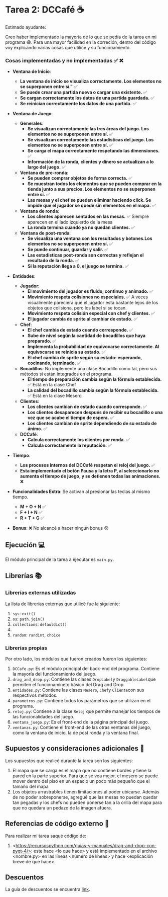 # Tarea 2: DCCafé ☕️

Estimado ayudante:

Creo haber implementado la mayoría de lo que se pedía de la tarea en mi programa 😃. Para una mayor facilidad en la correción, dentro del código voy explicando varias cosas que utilicé y su funcionamiento. 

### Cosas implementadas y no implementadas :white_check_mark: :x:

* **Ventana de Inicio**: 
    * **La ventana de inicio se visualiza correctamente. Los elementos no se superponen entre sí."** ✅ 
    * **Se puede crear una partida nueva o cargar una existente.** ✅ 
    * **Se cargan correctamente los datos de una partida guardada.** ✅ 
    * **Se reinician correctamente los datos de una partida.** ✅ 
    
* **Ventana de Juego**:
   * **Generales**:
      * **Se visualizan correctamente las tres áreas del juego. Los elementos no se superponen entre sí.** ✅ 
      * **Se visualizan correctamente las estadísticas del juego. Los elementos no se superponen entre sí.** ✅ 
      * **Se carga el mapa correctamente respetando las dimensiones.** ✅ 
      * **Información de la ronda, clientes y dinero se actualizan a lo largo del juego.** ✅ 
   * **Ventana de pre-ronda**:
      * **Se pueden comprar objetos de forma correcta.** ✅ 
      * **Se muestran todos los elementos que se pueden comprar en la tienda junto a sus precios. Los elementos no se superponen entre sí.** ✅ 
      * **Las mesas y el chef se pueden eliminar haciendo click. Se impide que el jugador se quede sin elementos en el mapa.** ✅ 
   * **Ventana de ronda**:
      * **Los clientes aparecen sentados en las mesas.** ✅ Siempre aparecen en el lado izquierdo de la mesa
      * **La ronda termina cuando ya no quedan clientes.** ✅ 
   * **Ventana de post-ronda**:
      * **Se visualiza una ventana con los resultados y botones.Los elementos no se superponen entre sí.** ✅ 
      * **Se puede continuar, guardar y salir.** ✅ 
      * **Las estadisticas post-ronda son correctas y reflejan el resultado de la ronda.** ✅ 
      * **Si la reputación llega a 0, el juego se termina.** ✅ 
* **Entidades**:
    * **Jugador**: 
      * **El movimiento del jugador es fluido, continuo y animado.** ✅ 
      * **Movimiento respeta colisiones no especiales.** ✅ A veces visualmente pareciera que el jugador esta bastante lejos de los objetos que colisiona, pero los label si se tocan.
      * **Movimiento respeta colisión especial con chef y clientes.** ✅ 
      * **El jugador cambia de sprite al cambiar de estado.** ✅ 
   * **Chef**:
      * **El chef cambia de estado cuando corresponde.** ✅ 
      * **Sube de nivel según la cantidad de bocadillos que haya preparado.** ✅ 
      * **Implementa la probabilidad de equivocarse correctamente. Al equivocarse se reinicia su estado.** ✅ 
      * **El chef cambia de sprite según su estado: esperando, cocinando, terminado.** ✅ 
   * **Bocadillos**: No implementé una clase Bocadillo como tal, pero sus métodos si están integrados en el programa. 
      * **El tiempo de preparación cambia según la fórmula establecida.** ✅  Está en la clase Chef
      * **La calidad del bocadillo cambia según la fórmula establecida.** ✅  Está en la clase Mesero
   * **Clientes**: 
      * **Los clientes cambian de estado cuando corresponde.** ✅
      * **Los clientes desaparecen después de recibir su bocadillo o una vez que se acabe el tiempo de espera.** ✅  
      * **Los clientes cambian de sprite dependiendo de su estado de ánimo.** ✅  
   * **DCCafé**: 
      * **Calcula correctamente los clientes por ronda.** ✅
      * **Calcula correctamente la reputación.** ✅  
* **Tiempo**: 
   * **Los procesos internos del DCCafé respetan el reloj del juego.** ✅ 
   * **Esta implementado el botón Pausa y la letra P, al seleccionarlo no aumenta el tiempo de juego, y se detienen todas las animaciones.** ❌

* **Funcionalidades Extra**: Se activan al presionar las teclas al mismo tiempo.
   * **M + O + N** ✅ 
   * **F + I + N** ✅ 
   * **R + T + G** ✅ 

* **Bonus**: ❌ No alcancé a hacer ningún bonus 😞

## Ejecución :computer:
El módulo principal de la tarea a ejecutar es  ```main.py```. 

## Librerías :books:
### Librerías externas utilizadas
La lista de librerías externas que utilicé fue la siguiente:

1. ```sys```: ```exit()```
2. ```os```: ```path.join()```
3. ```collections```: ```defauldict()```
4. 
5. ```random```: ```randint```, ```choice```

### Librerías propias
Por otro lado, los módulos que fueron creados fueron los siguientes:

1. ```DCCafe.py```: Es el módulo principal del back-end del programa. Contiene la mayoría del funcionamiento del juego.
2. ```drag_and_drop.py```: Contiene las clases ```DropLabel```y ```DraggableLabel```que permiten el funcionamineto básico del Drag and Drop. 
3. ```entidades.py```: Contiene las clases ```Mesero```, ```Chef```y ```Cliente```con sus respectivos métodos. 
4. ```parametros.py```: Contiene todos los parámetros que se utilizan en el programa. 
5. ```reloj.py```: Contiene a la clase ```Reloj``` que permite manejar los tiempos de las funcionalidades del juego.
6. ```ventana_juego.py```: Es el front-end de la página principal del juego.
7. ```ventanas.py```: Contiene el front-end de las otras ventanas del juego, como la ventana de inicio, la de post ronda y la ventana final. 

## Supuestos y consideraciones adicionales :thinking:
Los supuestos que realicé durante la tarea son los siguientes:

1. El mapa que se carga es el mapa que no contiene bordes y tiene la pared en la parte superior. Para que se vea mejor, el mesero se puede mover dentro del piso en un espacio un poco más pequeño que el tamaño del mapa
2. Los objetos arrastrables tienen limitaciones al poder ubicarse. Además de no poder sobreponerse, agregué que las mesas no puedan quedar tan pegadas y los chefs no pueden ponerse tan a la orilla del mapa para que no quedara un pedazo de la imagen afuera. 

## Referencias de código externo :book:

Para realizar mi tarea saqué código de:
1. \<https://recursospython.com/guias-y-manuales/drag-and-drop-con-pyqt-4/>: este hace \<lo que hace> y está implementado en el archivo <nombre.py> en las líneas <número de líneas> y hace <explicación breve de que hace>



## Descuentos
La guía de descuentos se encuentra [link](https://github.com/IIC2233/syllabus/blob/master/Tareas/Descuentos.md).
